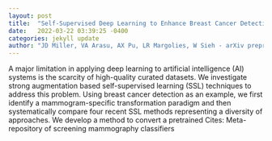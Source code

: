 ```yaml
---
layout: post
title:  "Self-Supervised Deep Learning to Enhance Breast Cancer Detection on Screening Mammography"
date:   2022-03-22 03:39:25 -0400
categories: jekyll update
author: "JD Miller, VA Arasu, AX Pu, LR Margolies, W Sieh - arXiv preprint arXiv , 2022"
---
```

A major limitation in applying deep learning to artificial intelligence (AI) systems is the scarcity of high-quality curated datasets. We investigate strong augmentation based self-supervised learning (SSL) techniques to address this problem. Using breast cancer detection as an example, we first identify a mammogram-specific transformation paradigm and then systematically compare four recent SSL methods representing a diversity of approaches. We develop a method to convert a pretrained Cites: Meta-repository of screening mammography classifiers